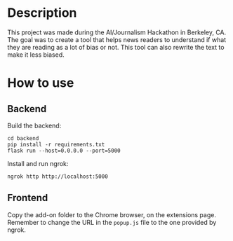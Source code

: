 # Description

This project was made during the AI/Journalism Hackathon in Berkeley, CA. The goal was to create a tool that helps news readers to understand if what they are reading as a lot of bias or not. This tool can also rewrite the text to make it less biased.

# How to use

## Backend

Build the backend:
```
cd backend
pip install -r requirements.txt
flask run --host=0.0.0.0 --port=5000
```

Install and run ngrok:
```
ngrok http http://localhost:5000 
```

## Frontend

Copy the add-on folder to the Chrome browser, on the extensions page.
Remember to change the URL in the `popup.js` file to the one provided by ngrok.

